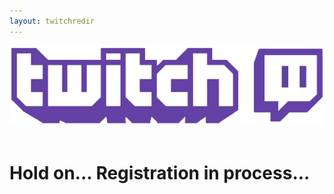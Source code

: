 ```yaml
---
layout: twitchredir
---
```


<img src="/images/twitchbanner.png" class="logo"/>  
<div class="clearFloat">&nbsp;</div>

# Hold on... Registration in process...


